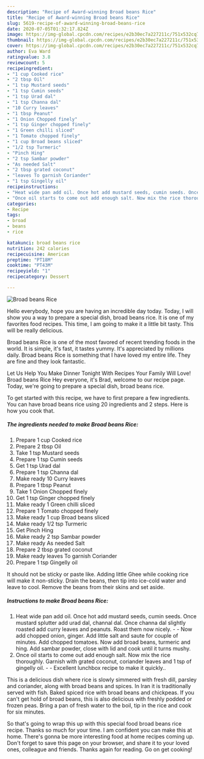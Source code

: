 ```yaml
---
description: "Recipe of Award-winning Broad beans Rice"
title: "Recipe of Award-winning Broad beans Rice"
slug: 5619-recipe-of-award-winning-broad-beans-rice
date: 2020-07-05T01:32:17.824Z
image: https://img-global.cpcdn.com/recipes/e2b30ec7a227211c/751x532cq70/broad-beans-rice-recipe-main-photo.jpg
thumbnail: https://img-global.cpcdn.com/recipes/e2b30ec7a227211c/751x532cq70/broad-beans-rice-recipe-main-photo.jpg
cover: https://img-global.cpcdn.com/recipes/e2b30ec7a227211c/751x532cq70/broad-beans-rice-recipe-main-photo.jpg
author: Eva Ward
ratingvalue: 3.8
reviewcount: 5
recipeingredient:
- "1 cup Cooked rice"
- "2 tbsp Oil"
- "1 tsp Mustard seeds"
- "1 tsp Cumin seeds"
- "1 tsp Urad dal"
- "1 tsp Channa dal"
- "10 Curry leaves"
- "1 tbsp Peanut"
- "1 Onion Chopped finely"
- "1 tsp Ginger chopped finely"
- "1 Green chilli sliced"
- "1 Tomato chopped finely"
- "1 cup Broad beans sliced"
- "1/2 tsp Turmeric"
- "Pinch Hing"
- "2 tsp Sambar powder"
- "As needed Salt"
- "2 tbsp grated coconut"
- "leaves To garnish Coriander"
- "1 tsp Gingelly oil"
recipeinstructions:
- "Heat wide pan add oil. Once hot add mustard seeds, cumin seeds. Once mustard splutter add urad dal, channal dal. Once channa dal slightly roasted add curry leaves and peanuts. Roast them now nicely.   Now add chopped onion, ginger. Add little salt and saute for couple of minutes. Add chopped tomatoes. Now add broad beans, turmeric and hing. Add sambar powder, close with lid and cook until it turns mushy."
- "Once oil starts to come out add enough salt. Now mix the rice thoroughly. Garnish with grated coconut, coriander leaves and 1 tsp of gingelly oil.  Excellent lunchbox recipe to make it quickly.."
categories:
- Recipe
tags:
- broad
- beans
- rice

katakunci: broad beans rice 
nutrition: 242 calories
recipecuisine: American
preptime: "PT18M"
cooktime: "PT43M"
recipeyield: "1"
recipecategory: Dessert

---
```



![Broad beans Rice](https://img-global.cpcdn.com/recipes/e2b30ec7a227211c/751x532cq70/broad-beans-rice-recipe-main-photo.jpg)

Hello everybody, hope you are having an incredible day today. Today, I will show you a way to prepare a special dish, broad beans rice. It is one of my favorites food recipes. This time, I am going to make it a little bit tasty. This will be really delicious.

Broad beans Rice is one of the most favored of recent trending foods in the world. It is simple, it's fast, it tastes yummy. It's appreciated by millions daily. Broad beans Rice is something that I have loved my entire life. They are fine and they look fantastic.

Let Us Help You Make Dinner Tonight With Recipes Your Family Will Love! Broad beans Rice Hey everyone, it&#39;s Brad, welcome to our recipe page. Today, we&#39;re going to prepare a special dish, broad beans rice.


To get started with this recipe, we have to first prepare a few ingredients. You can have broad beans rice using 20 ingredients and 2 steps. Here is how you cook that.

<!--inarticleads1-->

##### The ingredients needed to make Broad beans Rice:

1. Prepare 1 cup Cooked rice
1. Prepare 2 tbsp Oil
1. Take 1 tsp Mustard seeds
1. Prepare 1 tsp Cumin seeds
1. Get 1 tsp Urad dal
1. Prepare 1 tsp Channa dal
1. Make ready 10 Curry leaves
1. Prepare 1 tbsp Peanut
1. Take 1 Onion Chopped finely
1. Get 1 tsp Ginger chopped finely
1. Make ready 1 Green chilli sliced
1. Prepare 1 Tomato chopped finely
1. Make ready 1 cup Broad beans sliced
1. Make ready 1/2 tsp Turmeric
1. Get Pinch Hing
1. Make ready 2 tsp Sambar powder
1. Make ready As needed Salt
1. Prepare 2 tbsp grated coconut
1. Make ready leaves To garnish Coriander
1. Prepare 1 tsp Gingelly oil


It should not be sticky or paste like. Adding little Ghee while cooking rice will make it non-sticky. Drain the beans, then tip into ice-cold water and leave to cool. Remove the beans from their skins and set aside. 

<!--inarticleads2-->

##### Instructions to make Broad beans Rice:

1. Heat wide pan add oil. Once hot add mustard seeds, cumin seeds. Once mustard splutter add urad dal, channal dal. Once channa dal slightly roasted add curry leaves and peanuts. Roast them now nicely.  -  - Now add chopped onion, ginger. Add little salt and saute for couple of minutes. Add chopped tomatoes. Now add broad beans, turmeric and hing. Add sambar powder, close with lid and cook until it turns mushy.
1. Once oil starts to come out add enough salt. Now mix the rice thoroughly. Garnish with grated coconut, coriander leaves and 1 tsp of gingelly oil. -  - Excellent lunchbox recipe to make it quickly..


This is a delicious dish where rice is slowly simmered with fresh dill, parsley and coriander, along with broad beans and spices. In Iran it is traditionally served with fish. Baked spiced rice with broad beans and chickpeas. If you can&#39;t get hold of broad beans, this is also delicious with freshly podded or frozen peas. Bring a pan of fresh water to the boil, tip in the rice and cook for six minutes. 

So that's going to wrap this up with this special food broad beans rice recipe. Thanks so much for your time. I am confident you can make this at home. There's gonna be more interesting food at home recipes coming up. Don't forget to save this page on your browser, and share it to your loved ones, colleague and friends. Thanks again for reading. Go on get cooking!
